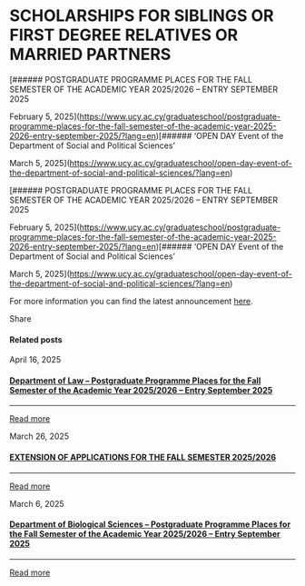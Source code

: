 # SCHOLARSHIPS FOR SIBLINGS OR FIRST DEGREE RELATIVES OR MARRIED PARTNERS

[###### POSTGRADUATE PROGRAMME PLACES FOR THE FALL SEMESTER OF THE ACADEMIC YEAR 2025/2026 – ENTRY SEPTEMBER 2025

February 5, 2025](https://www.ucy.ac.cy/graduateschool/postgraduate-programme-places-for-the-fall-semester-of-the-academic-year-2025-2026-entry-september-2025/?lang=en)[###### ‘OPEN DAY Event of the Department of Social and Political Sciences’

March 5, 2025](https://www.ucy.ac.cy/graduateschool/open-day-event-of-the-department-of-social-and-political-sciences/?lang=en)

[###### POSTGRADUATE PROGRAMME PLACES FOR THE FALL SEMESTER OF THE ACADEMIC YEAR 2025/2026 – ENTRY SEPTEMBER 2025

February 5, 2025](https://www.ucy.ac.cy/graduateschool/postgraduate-programme-places-for-the-fall-semester-of-the-academic-year-2025-2026-entry-september-2025/?lang=en)[###### ‘OPEN DAY Event of the Department of Social and Political Sciences’

March 5, 2025](https://www.ucy.ac.cy/graduateschool/open-day-event-of-the-department-of-social-and-political-sciences/?lang=en)

For more information you can find the latest announcement [here](https://www.ucy.ac.cy/graduateschool/wp-content/uploads/sites/45/2025/02/Anakoinosi-Ekptosi-Syggenis-ΕΕ2024-2025-english-1.pdf).

Share

#### Related posts

April 16, 2025

#### [Department of Law – Postgraduate Programme Places for the Fall Semester of the Academic Year 2025/2026 – Entry September 2025](https://www.ucy.ac.cy/graduateschool/department-of-law-postgraduate-programme-places-for-the-fall-semester-of-the-academic-year-2025-2026-entry-september-2025/?lang=en)

---

[Read more](https://www.ucy.ac.cy/graduateschool/department-of-law-postgraduate-programme-places-for-the-fall-semester-of-the-academic-year-2025-2026-entry-september-2025/?lang=en)

March 26, 2025

#### [EXTENSION OF APPLICATIONS FOR THE FALL SEMESTER 2025/2026](https://www.ucy.ac.cy/graduateschool/%cf%80%ce%b1%cf%81%ce%b1%cf%84%ce%b1%cf%83%ce%b7-%cf%80%cf%81%ce%bf%ce%b8%ce%b5%cf%83%ce%bc%ce%b9%ce%b1%cf%83-%cf%85%cf%80%ce%bf%ce%b2%ce%bf%ce%bb%ce%b7%cf%83-%ce%b1%ce%b9%cf%84%ce%b7%cf%83%ce%b5/?lang=en)

---

[Read more](https://www.ucy.ac.cy/graduateschool/%cf%80%ce%b1%cf%81%ce%b1%cf%84%ce%b1%cf%83%ce%b7-%cf%80%cf%81%ce%bf%ce%b8%ce%b5%cf%83%ce%bc%ce%b9%ce%b1%cf%83-%cf%85%cf%80%ce%bf%ce%b2%ce%bf%ce%bb%ce%b7%cf%83-%ce%b1%ce%b9%cf%84%ce%b7%cf%83%ce%b5/?lang=en)

March 6, 2025

#### [Department of Biological Sciences – Postgraduate Programme Places for the Fall Semester of the Academic Year 2025/2026 – Entry September 2025](https://www.ucy.ac.cy/graduateschool/%cf%84%ce%bc%ce%ae%ce%bc%ce%b1-%ce%b2%ce%b9%ce%bf%ce%bb%ce%bf%ce%b3%ce%b9%ce%ba%cf%8e%ce%bd-%ce%b5%cf%80%ce%b9%cf%83%cf%84%ce%b7%ce%bc%cf%8e%ce%bd-%cf%80%cf%81%ce%bf%ce%ba%ce%ae%cf%81%cf%85%ce%be/?lang=en)

---

[Read more](https://www.ucy.ac.cy/graduateschool/%cf%84%ce%bc%ce%ae%ce%bc%ce%b1-%ce%b2%ce%b9%ce%bf%ce%bb%ce%bf%ce%b3%ce%b9%ce%ba%cf%8e%ce%bd-%ce%b5%cf%80%ce%b9%cf%83%cf%84%ce%b7%ce%bc%cf%8e%ce%bd-%cf%80%cf%81%ce%bf%ce%ba%ce%ae%cf%81%cf%85%ce%be/?lang=en)